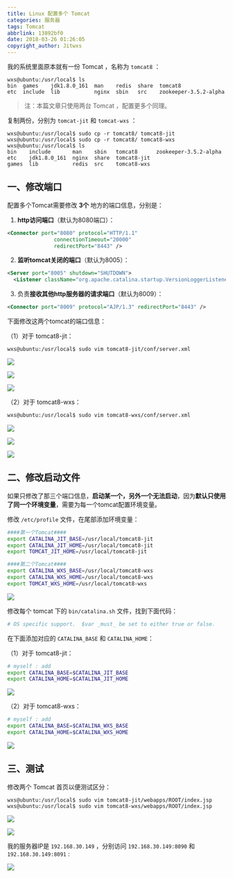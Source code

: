 ```yaml
---
title: Linux 配置多个 Tomcat
categories: 服务器
tags: Tomcat
abbrlink: 13892bf0
date: 2018-03-26 01:26:05
copyright_author: Jitwxs
---
```


我的系统里面原本就有一份 Tomcat ，名称为 `tomcat8` ：

```linux
wxs@ubuntu:/usr/local$ ls
bin  games    jdk1.8.0_161  man    redis  share  tomcat8
etc  include  lib           nginx  sbin   src    zookeeper-3.5.2-alpha
```

>注：本篇文章只使用两台 Tomcat ，配置更多个同理。

复制两份，分别为 `tomcat-jit` 和 `tomcat-wxs`  ：

```linux
wxs@ubuntu:/usr/local$ sudo cp -r tomcat8/ tomcat8-jit
wxs@ubuntu:/usr/local$ sudo cp -r tomcat8/ tomcat8-wxs
wxs@ubuntu:/usr/local$ ls
bin    include       man    sbin   tomcat8      zookeeper-3.5.2-alpha
etc    jdk1.8.0_161  nginx  share  tomcat8-jit
games  lib           redis  src    tomcat8-wxs
```

## 一、修改端口

配置多个Tomcat需要修改 **3个** 地方的端口信息，分别是：

1. **http访问端口**（默认为8080端口）：

```xml
<Connector port="8080" protocol="HTTP/1.1"
               connectionTimeout="20000"
               redirectPort="8443" />
```

2. **监听tomcat关闭的端口**（默认为8005）：

```xml
<Server port="8005" shutdown="SHUTDOWN">
  <Listener className="org.apache.catalina.startup.VersionLoggerListener" />
```

3. 负责**接收其他http服务器的请求端口**（默认为8009）：

```xml
<Connector port="8009" protocol="AJP/1.3" redirectPort="8443" />
```

下面修改这两个tomcat的端口信息：

（1）对于 tomcat8-jit：

```linux
wxs@ubuntu:/usr/local$ sudo vim tomcat8-jit/conf/server.xml 
```

![](https://cdn.jsdelivr.net/gh/jitwxs/cdn/blog/posts/20180325235811354.png)

![](https://cdn.jsdelivr.net/gh/jitwxs/cdn/blog/posts/20180325235819267.png)

![](https://cdn.jsdelivr.net/gh/jitwxs/cdn/blog/posts/20180325235826575.png)

（2）对于 tomcat8-wxs：

```xml
wxs@ubuntu:/usr/local$ sudo vim tomcat8-wxs/conf/server.xml
```

![](https://cdn.jsdelivr.net/gh/jitwxs/cdn/blog/posts/20180326000010454.png)

![](https://cdn.jsdelivr.net/gh/jitwxs/cdn/blog/posts/20180326000017770.png)

![](https://cdn.jsdelivr.net/gh/jitwxs/cdn/blog/posts/20180326000024487.png)

## 二、修改启动文件

如果只修改了那三个端口信息，**启动某一个，另外一个无法启动**，因为**默认只使用了同一个环境变量**，需要为每一个tomcat配置环境变量。

修改 `/etc/profile` 文件，在尾部添加环境变量：

```bash
####第一个Tomcat####
export CATALINA_JIT_BASE=/usr/local/tomcat8-jit
export CATALINA_JIT_HOME=/usr/local/tomcat8-jit
export TOMCAT_JIT_HOME=/usr/local/tomcat8-jit

####第二个Tomcat####
export CATALINA_WXS_BASE=/usr/local/tomcat8-wxs
export CATALINA_WXS_HOME=/usr/local/tomcat8-wxs
export TOMCAT_WXS_HOME=/usr/local/tomcat8-wxs
```

![](https://cdn.jsdelivr.net/gh/jitwxs/cdn/blog/posts/20180326011722230.png)

修改每个 tomcat 下的 `bin/catalina.sh` 文件，找到下面代码：

```bash
# OS specific support.  $var _must_ be set to either true or false.
```

在下面添加对应的 `CATALINA_BASE` 和 `CATALINA_HOME`：

（1）对于 tomcat8-jit：

```bash
# myself : add
export CATALINA_BASE=$CATALINA_JIT_BASE
export CATALINA_HOME=$CATALINA_JIT_HOME
```

![](https://cdn.jsdelivr.net/gh/jitwxs/cdn/blog/posts/2018032601213778.png)

（2）对于 tomcat8-wxs：

```bash
# myself : add
export CATALINA_BASE=$CATALINA_WXS_BASE
export CATALINA_HOME=$CATALINA_WXS_HOME
```

![](https://cdn.jsdelivr.net/gh/jitwxs/cdn/blog/posts/20180326012148923.png)

## 三、测试

修改两个 Tomcat 首页以便测试区分：

```linux
wxs@ubuntu:/usr/local$ sudo vim tomcat8-jit/webapps/ROOT/index.jsp 
wxs@ubuntu:/usr/local$ sudo vim tomcat8-wxs/webapps/ROOT/index.jsp 
```

![](https://cdn.jsdelivr.net/gh/jitwxs/cdn/blog/posts/20180326003422116.png)

![](https://cdn.jsdelivr.net/gh/jitwxs/cdn/blog/posts/20180326000348638.png)

我的服务器IP是 `192.168.30.149` ，分别访问 `192.168.30.149:8090` 和 `192.168.30.149:8091` :

![](https://cdn.jsdelivr.net/gh/jitwxs/cdn/blog/posts/201803260122316.png)
